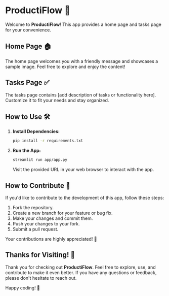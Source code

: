 # ProductiFlow 🚀

Welcome to **ProductiFlow**! This app provides a home page and tasks page for your convenience.

## Home Page 🏠

The home page welcomes you with a friendly message and showcases a sample image. Feel free to explore and enjoy the content!

## Tasks Page ✅

The tasks page contains [add description of tasks or functionality here]. Customize it to fit your needs and stay organized.

## How to Use 🛠️

1. **Install Dependencies:**
   ```bash
   pip install -r requirements.txt
   ```

2. **Run the App:**
   ```bash
   streamlit run app/app.py
   ```

   Visit the provided URL in your web browser to interact with the app.

## How to Contribute 🤝

If you'd like to contribute to the development of this app, follow these steps:

1. Fork the repository.
2. Create a new branch for your feature or bug fix.
3. Make your changes and commit them.
4. Push your changes to your fork.
5. Submit a pull request.

Your contributions are highly appreciated! 🌟

## Thanks for Visiting! 🙌

Thank you for checking out **ProductiFlow**. Feel free to explore, use, and contribute to make it even better. If you have any questions or feedback, please don't hesitate to reach out.

Happy coding! 🚀

